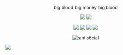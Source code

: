 <p align=center>big blood big money big blood</p>



<p align="center">
  <a href="https://github.com/antis6cial"><img src="https://img.shields.io/github/stars/antis6cial?style=for-the-badge"></img></a>
  <a href="https://github.com/antis6cial"><img src="https://komarev.com/ghpvc/?username=antis6cial&style=for-the-badge"></img></a>
  
  
  </a>
</p>

<p align="center">
  <a href="https://github.com/antis6cial"><img src="https://img.shields.io/badge/html5-%23E34F26.svg?style=for-the-badge&logo=html5&logoColor=white"></a>
  <a href="https://github.com/antis6cial"><img src="https://img.shields.io/badge/css3-%231572B6.svg?style=for-the-badge&logo=css3&logoColor=white"></a>
  <a href="https://github.com/antis6cial"><img src="https://img.shields.io/badge/JavaScript-323330?style=for-the-badge&logo=javascript&logoColor=F7DF1E"></a>
  <a href="https://github.com/antis6cial"><img src="https://img.shields.io/badge/PHP-777BB4?style=for-the-badge&logo=php&logoColor=white"></a>

</p>



<p align="center"><img src="https://count.getloli.com/get/@:antis6cial" alt=":antis6cial" /></p>


<a href="https://github.com/antis6cial"><img src="https://github-readme-stats.vercel.app/api?username=antis6cial&theme=github_dark&show_icons=true"></img></a>
